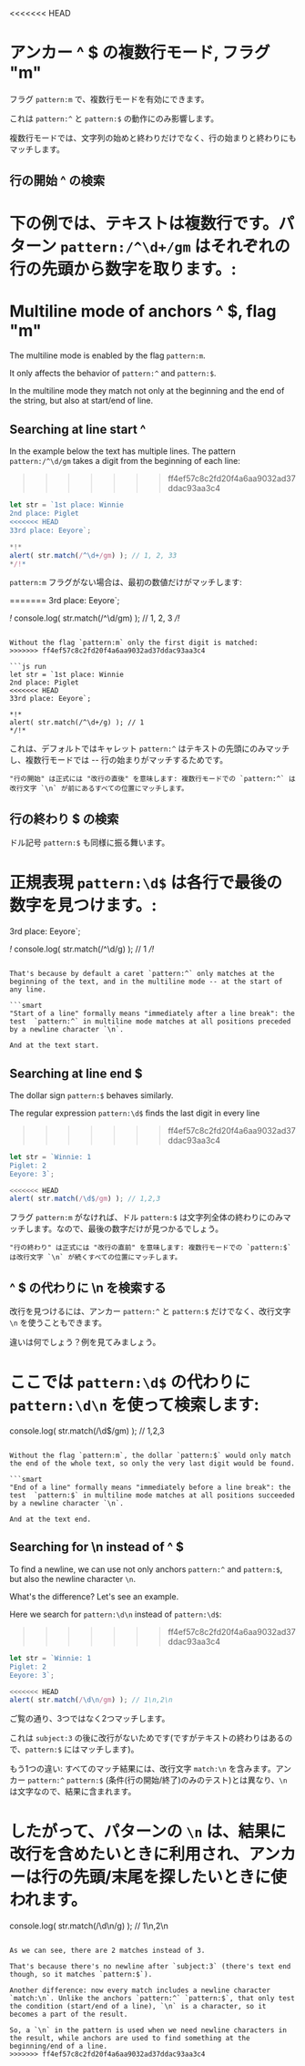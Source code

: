<<<<<<< HEAD
# アンカー ^ $ の複数行モード, フラグ "m"

フラグ `pattern:m` で、複数行モードを有効にできます。

これは `pattern:^` と `pattern:$` の動作にのみ影響します。

複数行モードでは、文字列の始めと終わりだけでなく、行の始まりと終わりにもマッチします。

## 行の開始 ^ の検索

下の例では、テキストは複数行です。パターン `pattern:/^\d+/gm` はそれぞれの行の先頭から数字を取ります。:
=======
# Multiline mode of anchors ^ $, flag "m"

The multiline mode is enabled by the flag `pattern:m`.

It only affects the behavior of `pattern:^` and `pattern:$`.

In the multiline mode they match not only at the beginning and the end of the string, but also at start/end of line.

## Searching at line start ^

In the example below the text has multiple lines. The pattern `pattern:/^\d/gm` takes a digit from the beginning of each line:
>>>>>>> ff4ef57c8c2fd20f4a6aa9032ad37ddac93aa3c4

```js run
let str = `1st place: Winnie
2nd place: Piglet
<<<<<<< HEAD
33rd place: Eeyore`;

*!*
alert( str.match(/^\d+/gm) ); // 1, 2, 33
*/!*
```

`pattern:m` フラグがない場合は、最初の数値だけがマッチします:

=======
3rd place: Eeyore`;

*!*
console.log( str.match(/^\d/gm) ); // 1, 2, 3
*/!*
```

Without the flag `pattern:m` only the first digit is matched:
>>>>>>> ff4ef57c8c2fd20f4a6aa9032ad37ddac93aa3c4

```js run
let str = `1st place: Winnie
2nd place: Piglet
<<<<<<< HEAD
33rd place: Eeyore`;

*!*
alert( str.match(/^\d+/g) ); // 1
*/!*
```

これは、デフォルトではキャレット `pattern:^` はテキストの先頭にのみマッチし、複数行モードでは -- 行の始まりがマッチするためです。

```smart
"行の開始" は正式には "改行の直後" を意味します: 複数行モードでの `pattern:^` は改行文字 `\n` が前にあるすべての位置にマッチします。
```

## 行の終わり $ の検索

ドル記号 `pattern:$` も同様に振る舞います。

正規表現 `pattern:\d$` は各行で最後の数字を見つけます。:
=======
3rd place: Eeyore`;

*!*
console.log( str.match(/^\d/g) ); // 1
*/!*
```

That's because by default a caret `pattern:^` only matches at the beginning of the text, and in the multiline mode -- at the start of any line.

```smart
"Start of a line" formally means "immediately after a line break": the test  `pattern:^` in multiline mode matches at all positions preceded by a newline character `\n`.

And at the text start.
```

## Searching at line end $

The dollar sign `pattern:$` behaves similarly.

The regular expression `pattern:\d$` finds the last digit in every line
>>>>>>> ff4ef57c8c2fd20f4a6aa9032ad37ddac93aa3c4

```js run
let str = `Winnie: 1
Piglet: 2
Eeyore: 3`;

<<<<<<< HEAD
alert( str.match(/\d$/gm) ); // 1,2,3
```

フラグ `pattern:m` がなければ、ドル `pattern:$` は文字列全体の終わりにのみマッチします。なので、最後の数字だけが見つかるでしょう。

```smart
"行の終わり" は正式には "改行の直前" を意味します: 複数行モードでの `pattern:$` は改行文字 `\n` が続くすべての位置にマッチします。
```

## ^ $ の代わりに \n を検索する

改行を見つけるには、アンカー `pattern:^` と `pattern:$` だけでなく、改行文字 `\n` を使うこともできます。

違いは何でしょう？例を見てみましょう。

ここでは `pattern:\d$` の代わりに `pattern:\d\n` を使って検索します:
=======
console.log( str.match(/\d$/gm) ); // 1,2,3
```

Without the flag `pattern:m`, the dollar `pattern:$` would only match the end of the whole text, so only the very last digit would be found.

```smart
"End of a line" formally means "immediately before a line break": the test  `pattern:$` in multiline mode matches at all positions succeeded by a newline character `\n`.

And at the text end.
```

## Searching for \n instead of ^ $

To find a newline, we can use not only anchors `pattern:^` and `pattern:$`, but also the newline character `\n`.

What's the difference? Let's see an example.

Here we search for `pattern:\d\n` instead of `pattern:\d$`:
>>>>>>> ff4ef57c8c2fd20f4a6aa9032ad37ddac93aa3c4

```js run
let str = `Winnie: 1
Piglet: 2
Eeyore: 3`;

<<<<<<< HEAD
alert( str.match(/\d\n/gm) ); // 1\n,2\n
```

ご覧の通り、3つではなく2つマッチします。

これは `subject:3` の後に改行がないためです(ですがテキストの終わりはあるので、`pattern:$` にはマッチします)。

もう1つの違い: すべてのマッチ結果には、改行文字 `match:\n` を含みます。アンカー `pattern:^` `pattern:$` (条件(行の開始/終了)のみのテスト)とは異なり、`\n` は文字なので、結果に含まれます。

したがって、パターンの `\n` は、結果に改行を含めたいときに利用され、アンカーは行の先頭/末尾を探したいときに使われます。
=======
console.log( str.match(/\d\n/g) ); // 1\n,2\n
```

As we can see, there are 2 matches instead of 3.

That's because there's no newline after `subject:3` (there's text end though, so it matches `pattern:$`).

Another difference: now every match includes a newline character `match:\n`. Unlike the anchors `pattern:^` `pattern:$`, that only test the condition (start/end of a line), `\n` is a character, so it becomes a part of the result.

So, a `\n` in the pattern is used when we need newline characters in the result, while anchors are used to find something at the beginning/end of a line.
>>>>>>> ff4ef57c8c2fd20f4a6aa9032ad37ddac93aa3c4
